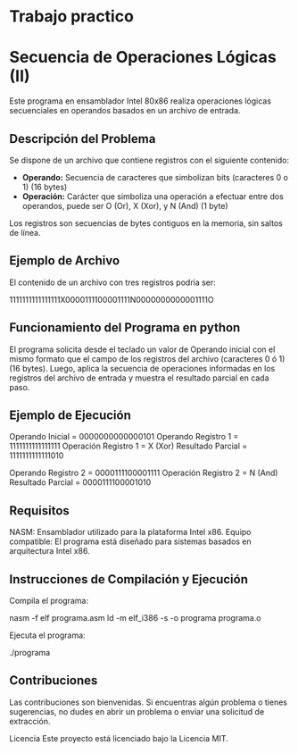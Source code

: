 # Trabajo practico
# Secuencia de Operaciones Lógicas (II)

Este programa en ensamblador Intel 80x86 realiza operaciones lógicas secuenciales en operandos basados en un archivo de entrada.

## Descripción del Problema

Se dispone de un archivo que contiene registros con el siguiente contenido:

- **Operando:** Secuencia de caracteres que simbolizan bits (caracteres 0 o 1) (16 bytes)
- **Operación:** Carácter que simboliza una operación a efectuar entre dos operandos, puede ser O (Or), X (Xor), y N (And) (1 byte)

Los registros son secuencias de bytes contiguos en la memoria, sin saltos de línea.

## Ejemplo de Archivo

El contenido de un archivo con tres registros podría ser:

1111111111111111X0000111100001111N0000000000001111O


## Funcionamiento del Programa en python

El programa solicita desde el teclado un valor de Operando inicial con el mismo formato que el campo de los registros del archivo (caracteres 0 ó 1) (16 bytes). Luego, aplica la secuencia de operaciones informadas en los registros del archivo de entrada y muestra el resultado parcial en cada paso.

## Ejemplo de Ejecución

Operando Inicial = 0000000000000101
Operando Registro 1 = 1111111111111111
Operación Registro 1 = X (Xor)
Resultado Parcial = 1111111111111010

Operando Registro 2 = 0000111100001111
Operación Registro 2 = N (And)
Resultado Parcial = 0000111100001010


## Requisitos
NASM: Ensamblador utilizado para la plataforma Intel x86.
Equipo compatible: El programa está diseñado para sistemas basados en arquitectura Intel x86.

## Instrucciones de Compilación y Ejecución


Compila el programa:

nasm -f elf programa.asm
ld -m elf_i386 -s -o programa programa.o


Ejecuta el programa:

./programa


## Contribuciones
Las contribuciones son bienvenidas. Si encuentras algún problema o tienes sugerencias, no dudes en abrir un problema o enviar una solicitud de extracción.

Licencia
Este proyecto está licenciado bajo la Licencia MIT.
